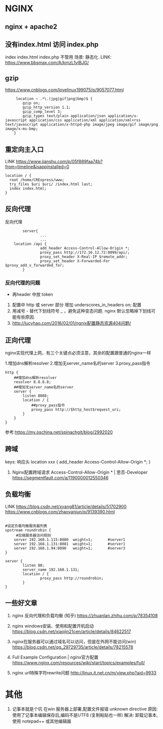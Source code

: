 # NGINX

## nginx + apache2 

## 没有index.html   访问 index.php
index index.html index.php 不管用
场景:  静态化.
LINK: https://www.bbsmax.com/A/kmzL1vlBJG/


## gzip

https://www.cnblogs.com/lovelinux199075/p/9057077.html

```nginx
     location ~ .*\.(jpg|gif|png|bmp)$ {
        gzip on;
        gzip_http_version 1.1;
        gzip_comp_level 3;
        gzip_types text/plain application/json application/x-javascript application/css application/xml application/xml+rss text/javascript application/x-httpd-php image/jpeg image/gif image/png image/x-ms-bmp;
	}
```

## 重定向主入口

LINK https://www.jianshu.com/p/05f889faa74b?from=timeline&isappinstalled=0

```nginx
location / {
  root /home/CRExpress/www;
  try_files $uri $uri/ /index.html last;
  index index.html;
}
```

## 反向代理

反向代理

```nginx
        server{
                ...
                ...
	location /api {
                add_header Access-Control-Allow-Origin *;
                proxy_pass http://172.16.12.72:8099/api/;
                proxy_set_header X-Real-IP $remote_addr;
                proxy_set_header X-Forwarded-For $proxy_add_x_forwarded_for;
        }
```
### 反向代理的问题
-  再header 中放 token 
 1. 配置中 http 或 server 部分 增加 underscores_in_headers on; 配置
 2. 用减号 - 替代下划线符号 _ ，避免这种变态问题. nginx 默认忽略掉下划线可能有些原因.
 3. http://lucyhao.com/2016/02/01/ngnix配置静态资源404问题/ 

## 正向代理
nginx实现代理上网，有三个关键点必须注意，其余的配置跟普通的nginx一样

1.增加dns解析resolver
2.增加无server_name名的server
3.proxy_pass指令

```nginx
http {
	##增加dns解析resolver
	resolver 8.8.8.8;
	##增加无server_name名的server
	server {
		listen 8088;
		location / {
			##proxy_pass指令
			proxy_pass http://$http_host$request_uri;
		}
	}
}
```
参考:https://my.oschina.net/spinachgit/blog/2992020

## 跨域
keys: 响应头
location xxx {
        add_header Access-Control-Allow-Origin *;
}
1. Nginx配置跨域请求 Access-Control-Allow-Origin * | 思否-Developer
https://segmentfault.com/a/1190000012550346

## 负载均衡

LINK 
https://blog.csdn.net/xyang81/article/details/51702900
https://www.cnblogs.com/zhaoyanjun/p/9139390.html

```nginx

#设定负载均衡服务器列表
upstream roundrobin {
     #后端服务器访问规则
    server 192.168.1.115:8080  weight=1;       #server1
    server 192.168.1.131:8081  weight=1;       #server1
    server 192.168.1.94:8090   weight=1;       #server3
}

server {
        listen 80;
        server_name 192.168.1.131;
        location / {
                proxy_pass http://roundrobin;
        }
}

```

## 一些好文章

1. nginx 反向代理和负载均衡 (知乎)
https://zhuanlan.zhihu.com/p/78354108

2. nginx windows安装、使用和配置开机启动
https://blog.csdn.net/xiaojin21cen/article/details/84622517

3. nginx在服务器可以通过域名可以访问，但是在外网不能访问(win)
https://blog.csdn.net/qq_29729735/article/details/78215578

4. Full Example Configuration | nginx官方配置
https://www.nginx.com/resources/wiki/start/topics/examples/full/

5. nginx url特殊字符rewrite问题
http://linux.it.net.cn/m/view.php?aid=9933

# 其他

1. 记事本就是个坑
在win 服务器上部署,配置文件报错 unknown directive
原因: 使用了记事本编辑保存后,编码不是UTF8 (复制粘贴也一样)
解决: 卸载记事本, 使用 notepad++ 或其他编辑器

